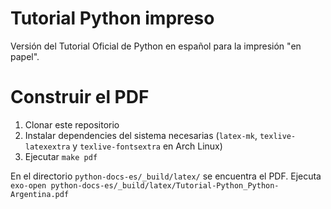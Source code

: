 # Tutorial Python impreso

Versión del Tutorial Oficial de Python en español para la impresión "en papel".


# Construir el PDF

1. Clonar este repositorio
1. Instalar dependencies del sistema necesarias (`latex-mk`, `texlive-latexextra` y `texlive-fontsextra` en Arch Linux)
1. Ejecutar `make pdf`

En el directorio `python-docs-es/_build/latex/` se encuentra el PDF.
Ejecuta `exo-open python-docs-es/_build/latex/Tutorial-Python_Python-Argentina.pdf`
